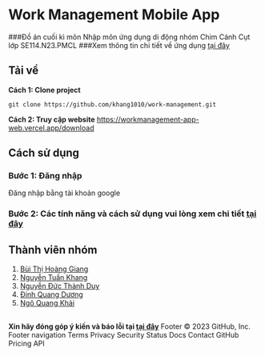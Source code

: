 # Work Management Mobile App 
###Đồ án cuối kì môn Nhập môn ứng dụng di động nhóm Chim Cánh Cụt lớp SE114.N23.PMCL
###Xem thông tin chi tiết về ứng dụng [tại đây](https://workmanagement-app-web.vercel.app/?fbclid=IwAR2fHZ7v2mTvBdGhHFhUS-ivGVz3jSdvFLoeMMOHSP-RiCD8-XoLmreqZfw)

## Tải về
**Cách 1: Clone project**
```
git clone https://github.com/khang1010/work-management.git
```
**Cách 2: Truy cập website**
https://workmanagement-app-web.vercel.app/download
## Cách sử dụng
### Bước 1: Đăng nhập
Đăng nhập bằng tài khoản google

### Bước 2: Các tính năng và cách sử dụng vui lòng xem chi tiết [tại đây](https://uithcm-my.sharepoint.com/:p:/g/personal/21520953_ms_uit_edu_vn/EeOH63T7iC9Ghn5j0omGVkQBpMbEqBZl3Q46ruLTmTQxnw?e=onFtuM&fbclid=IwAR0LJc0FOYB7E2ekxv5FVgJrwhpx6nBVHSeBCSNqOVhVC6Iugp2hJijad3c) 


## Thành viên nhóm

1. [Bùi Thị Hoàng Giang](https://github.com/bthZang) 
2. [Nguyễn Tuấn Khang](https://github.com/khang1010)
3. [Nguyễn Đức Thành Duy](https://github.com/DuyDangCode)
4. [Đinh Quang Dương](https://github.com/QuangDuong2903)
5. [Ngô Quang Khải](https://github.com/doublek2712)
##
**Xin hãy đóng góp ý kiến và báo lỗi tại [tại đây](https://mail.google.com/mail/u/0/?fs=1&to=quangduongptsc@gmail.com&su=SUBJECT&body=BODY&bcc=quangduongptsc@gmail.com&tf=cm)**
Footer
© 2023 GitHub, Inc.
Footer navigation
Terms
Privacy
Security
Status
Docs
Contact GitHub
Pricing
API
